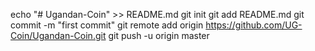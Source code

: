echo "# Ugandan-Coin" >> README.md
git init
git add README.md
git commit -m "first commit"
git remote add origin https://github.com/UG-Coin/Ugandan-Coin.git
git push -u origin master
